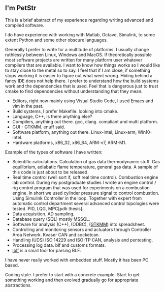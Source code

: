 ## I'm PetStr 

This is a brief abstract of my experience regarding writing advanced and compiled software.

I do have experience with working with Matlab, Octave, Simulink, to some extent Python and some other obscure languages. 

Generally I prefer to write for a multitude of platforms. I usually change ruthlessly between Linux, Windows and MacOS. If theoretically possible most software projects are written for many platform user whatever compilers that are available. I want to know how things works so I would like to stay close to the metal so to say. I feel that if I am close, if something stops working it is easier to figure out what went wrong. Hiding behind a fancy IDE does not help there. I prefer to understand how the build systems work and the dependencies that is used. Feel that is dangerous just to trust cmake to find dependencies without understanding that they mean.

* Editors, right now mainly using Visual Studio Code, I used Emacs and vim in the past.
* Build systems, I prefer Makefile. looking into cmake.  
* Language, C++, is there anything else?
* Compilers, anything out there. gcc, clang. compliant and multi platform.
* GUI - GTKMM. enuff said.
* Software platform, anything out there. Linux-intel, Linux-arm, Win10-intel.
* Hardware platforms, x86_32, x86_64, ARM-v7, ARM-M1.

Example of the types of software I have written:
* Scientific calculations. Calculation of gas data thermodynamic stuff. Gas equilibrium, adiabatic flame temperature, general gas data. A sample of this code is just about to be released. 
* Real time control (well sort if, soft real time control). Combustion engine lab control. During my postgraduate studies I wrote an engine control / rig control program that was used for experiments on a combustion engine. In short we used cylinder pressure signal to control combustion. Using Simulink Controller in the loop. Together with expert from automatic control department several advanced control topologies were tested. PID, LQG, MPC[pdh thesis].
* Data acquisition. AD sampling.
* Database query (SQL) mostly MSSQL.
* Software for analysis (C++), (ODBC), ([GTKMM](https://gtkmm.gnome.org/en/index.html)) into spreadsheet.
* Controlling and monitoring sensors and actuators through Controller Area Network. Kvaser CAN and socketcan.
* Handling (UDS) ISO 14229 and ISO-TP CAN, analysis and pentesting. 
* Processing log data. blf and customs formats.
* [lblf](https://github.com/PetStr/lblf) is a small tool for parsing BLF.  

I have never really worked with embedded stuff. Mostly it has been PC based. 

Coding style. I prefer to start with a concrete example. Start to get something working and then evolved gradually go for appropriate abstractions. 

<!--
- 👋 Hi, I’m @PetStr
- 👀 I’m interested in life
- 🌱 I’m currently learning life
- 💞️ I’m looking to collaborate on ...
- 📫 How to reach me ...
-->
